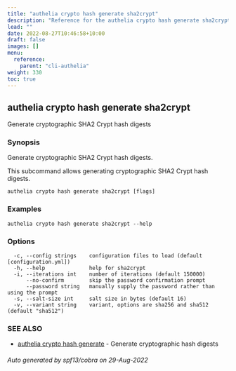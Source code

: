 ```yaml
---
title: "authelia crypto hash generate sha2crypt"
description: "Reference for the authelia crypto hash generate sha2crypt command."
lead: ""
date: 2022-08-27T10:46:58+10:00
draft: false
images: []
menu:
  reference:
    parent: "cli-authelia"
weight: 330
toc: true
---
```


## authelia crypto hash generate sha2crypt

Generate cryptographic SHA2 Crypt hash digests

### Synopsis

Generate cryptographic SHA2 Crypt hash digests.

This subcommand allows generating cryptographic SHA2 Crypt hash digests.

```
authelia crypto hash generate sha2crypt [flags]
```

### Examples

```
authelia crypto hash generate sha2crypt --help
```

### Options

```
  -c, --config strings    configuration files to load (default [configuration.yml])
  -h, --help              help for sha2crypt
  -i, --iterations int    number of iterations (default 150000)
      --no-confirm        skip the password confirmation prompt
      --password string   manually supply the password rather than using the prompt
  -s, --salt-size int     salt size in bytes (default 16)
  -v, --variant string    variant, options are sha256 and sha512 (default "sha512")
```

### SEE ALSO

* [authelia crypto hash generate](authelia_crypto_hash_generate.md)	 - Generate cryptographic hash digests

###### Auto generated by spf13/cobra on 29-Aug-2022
